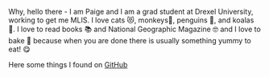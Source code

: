 Why, hello there - 
I am Paige and I am a grad student at Drexel University, working to get me MLIS. I love cats 😻, monkeys🐒, penguins 🐧, and koalas 🐨. I love to read books 📚 and National Geographic Magazine 🤓 and I love to bake 🎂 because when you are done there is usually something yummy to eat! 😋

Here some things I found on [GitHub](https://github.com/EagleoutIce/tikzpingus/tree/main)

